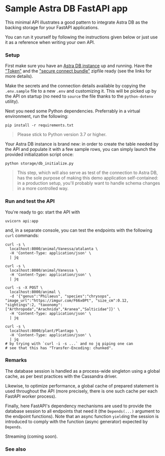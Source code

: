 # Sample Astra DB FastAPI app

This minimal API illustrates a good pattern to integrate Astra DB
as the backing storage for your FastAPI applications.

You can run it yourself by following the instructions given below
or just use it as a reference when writing your own API.

### Setup

First make sure you have an [Astra DB instance](https://awesome-astra.github.io/docs/pages/astra/create-instance/)
up and running.
Have the ["Token"](https://awesome-astra.github.io/docs/pages/astra/create-token/)
and the ["secure connect bundle"](https://awesome-astra.github.io/docs/pages/astra/download-scb/) zipfile
ready
(see the links for more details).

Make the secrets and the connection details available by copying
the `.env.sample` file to a new `.env` and customizing it. This
will be picked up by the API on startup (no need to `source` the
file thanks to the `python-dotenv` utility).

Next you need some Python dependencies. Preferrably in a virtual environment,
run the following:

```
pip install -r requirements.txt
```

> Please stick to Python version 3.7 or higher.

Your Astra DB instance is brand new: in order to create the
table needed by the API and populate it with a few sample rows,
you can simply launch the provided initialization script once:
```
python storage/db_initialize.py
```

> This step, which will also serve as test of the connection to Astra DB,
> has the sole purpose of making this demo application self-contained:
> in a production setup, you'll probably want to
> handle schema changes in a more controlled way.

### Run and test the API

You're ready to go: start the API with

```
uvicorn api:app
```

and, in a separate console, you can test the endpoints with the following
`curl` commands:

```
curl -s \
  localhost:8000/animal/Vanessa/atalanta \
  -H 'Content-Type: application/json' \
  | jq

curl -s \
  localhost:8000/animal/Vanessa \
  -H 'Content-Type: application/json' \
  | jq

curl -s -X POST \
  localhost:8000/animal \
  -d '{"genus":"Philaeus", "species":"chrysops", "image_url":"https://imgur.com/F66x0Pt", "size_cm":0.12, "sightings":2, "taxonomy": ["Arthropoda","Arachnida","Aranea","Salticidae"]}' \
  -H 'Content-Type: application/json' \
  | jq

curl -s \
  localhost:8000/plant/Plantago \
  -H 'Content-Type: application/json' \
  | jq
# by trying with `curl -i -s ...` and no jq piping one can
# see that this has "Transfer-Encoding: chunked".
```

### Remarks

The database session is handled as a process-wide singleton
using a global cache, as per best practices with the Cassandra driver.

Likewise, to optimize performance, a global cache of prepared statement
is used throughout the API (more precisely, there is one such cache per each FastAPI worker process).

Finally, here FastAPI's dependency mechanisms are used to provide the database
session to all endpoints that need it (the `Depends(...)` argument
to the endpoint functions). Note that an async function `yield`ing the session
is introduced to comply with the function (async generator) expected by
`Depends`.

Streaming (coming soon).

### See also
